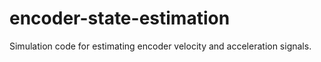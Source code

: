 # encoder-state-estimation
Simulation code for estimating encoder velocity and acceleration signals. 
